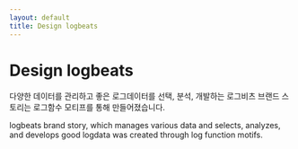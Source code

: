 ```yaml
---
layout: default
title: Design logbeats
---
```


<div id="Design">
  <h1 class="pageTitle">Design logbeats</h1>
  <div class="Designlogbeats">
    <p class="intro">다양한 데이터를 관리하고 좋은 로그데이터를 선택, 분석, 개발하는 로그비츠 브랜드 스토리는 로그함수 모티프를 통해 만들어졌습니다.</p>
    <p>logbeats brand story, which manages various data and selects, analyzes, and develops good logdata was created through log function motifs.</p>
  </div>
  <img src="{{ '/assets/img/logbeats.gif' }}" alt="">
</div>
